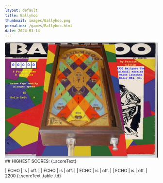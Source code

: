 ```yaml
---
layout: default
title: Ballyhoo
thumbnail: images/Ballyhoo.png
permalink: /games/Ballyhoo.html
date: 2024-03-14
---
```


<img src="../images/Ballyhoo.png" class="gameThumbnail img-fluid mx-auto align-middle">
## HIGHEST SCORES:
{:.scoreText}

| ECHO | is | off. | 
| ECHO | is | off. | 
| ECHO | is | off. | 
| ECHO | is | off. | 
2200 
{:.scoreText .table .td}
